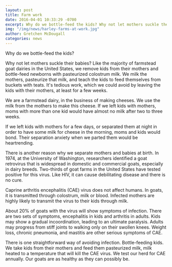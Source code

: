 ```yaml
---
layout: post
title: Farm work
date: 2016-04-01 10:33:29 -0700
excerpt: Why do we bottle-feed the kids? Why not let mothers suckle their babies? Like the majority of farmstead goat dairies in the United States, we remove kids from their mothers and bottle-feed newborns with pasteurized colostrum milk. We milk the mothers, pasteurize that milk, and teach the kids to feed themselves from buckets with teats. It's tedious work, which we could avoid by leaving the kids with their mothers, at least for a few weeks.
img: "/img/news/harley-farms-at-work.jpg"
author: Gretchen McDougall
categories: news
---
```

Why do we bottle-feed the kids?

Why not let mothers suckle their babies? Like the majority of farmstead goat dairies in the United States, we remove kids from their mothers and bottle-feed newborns with pasteurized colostrum milk. We milk the mothers, pasteurize that milk, and teach the kids to feed themselves from buckets with teats. It's tedious work, which we could avoid by leaving the kids with their mothers, at least for a few weeks.

We are a farmstead dairy, in the business of making cheeses. We use the milk from the mothers to make this cheese. If we left kids with mothers, moms with more than one kid would have almost no milk after two to three weeks.

If we left kids with mothers for a few days, or separated them at night in order to have some milk for cheese in the morning, moms and kids would bond. Their separation anxiety when we parted them would be heartrending.

There is another reason why we separate mothers and babies at birth. In 1974, at the University of Washington, researchers identified a goat retrovirus that is widespread in domestic and commercial goats, especially in dairy breeds. Two-thirds of goat farms in the United States have tested positive for this virus. Like HIV, it can cause debilitating disease and there is no cure.

Caprine arthritis encephalitis (CAE) virus does not affect humans. In goats, it is transmitted through colostrum, milk or blood. Infected mothers are highly likely to transmit the virus to their kids through milk.

About 20% of goats with the virus will show symptoms of infection. There are two sets of symptoms, encephalitis in kids and arthritis in adults. Kids may show a gradual incoordination, leading to an ultimate paralysis. Adults may progress from stiff joints to walking only on their swollen knees. Weight loss, chronic pneumonia, and mastitis are other serious symptoms of CAE.

There is one straightforward way of avoiding infection. Bottle-feeding kids. We take kids from their mothers and feed them pasteurized milk, milk heated to a temperature that will kill the CAE virus. We test our herd for CAE annually. Our goats are as healthy as they can possibly be.